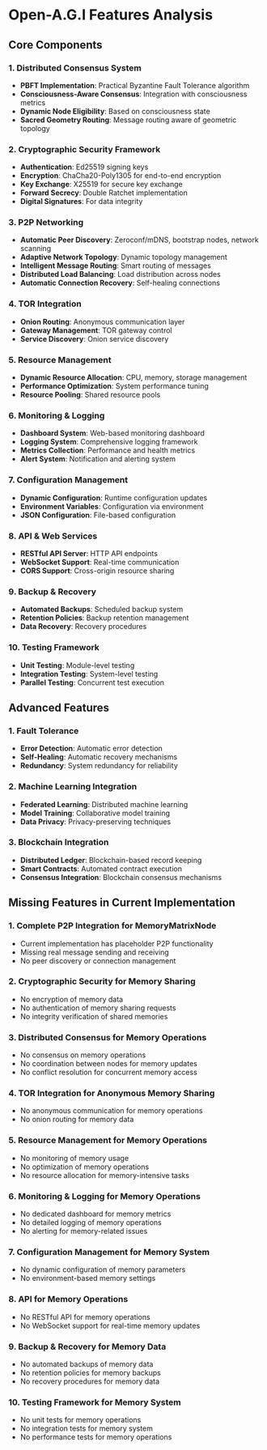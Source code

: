 # Open-A.G.I Features Analysis

## Core Components

### 1. Distributed Consensus System
- **PBFT Implementation**: Practical Byzantine Fault Tolerance algorithm
- **Consciousness-Aware Consensus**: Integration with consciousness metrics
- **Dynamic Node Eligibility**: Based on consciousness state
- **Sacred Geometry Routing**: Message routing aware of geometric topology

### 2. Cryptographic Security Framework
- **Authentication**: Ed25519 signing keys
- **Encryption**: ChaCha20-Poly1305 for end-to-end encryption
- **Key Exchange**: X25519 for secure key exchange
- **Forward Secrecy**: Double Ratchet implementation
- **Digital Signatures**: For data integrity

### 3. P2P Networking
- **Automatic Peer Discovery**: Zeroconf/mDNS, bootstrap nodes, network scanning
- **Adaptive Network Topology**: Dynamic topology management
- **Intelligent Message Routing**: Smart routing of messages
- **Distributed Load Balancing**: Load distribution across nodes
- **Automatic Connection Recovery**: Self-healing connections

### 4. TOR Integration
- **Onion Routing**: Anonymous communication layer
- **Gateway Management**: TOR gateway control
- **Service Discovery**: Onion service discovery

### 5. Resource Management
- **Dynamic Resource Allocation**: CPU, memory, storage management
- **Performance Optimization**: System performance tuning
- **Resource Pooling**: Shared resource pools

### 6. Monitoring & Logging
- **Dashboard System**: Web-based monitoring dashboard
- **Logging System**: Comprehensive logging framework
- **Metrics Collection**: Performance and health metrics
- **Alert System**: Notification and alerting system

### 7. Configuration Management
- **Dynamic Configuration**: Runtime configuration updates
- **Environment Variables**: Configuration via environment
- **JSON Configuration**: File-based configuration

### 8. API & Web Services
- **RESTful API Server**: HTTP API endpoints
- **WebSocket Support**: Real-time communication
- **CORS Support**: Cross-origin resource sharing

### 9. Backup & Recovery
- **Automated Backups**: Scheduled backup system
- **Retention Policies**: Backup retention management
- **Data Recovery**: Recovery procedures

### 10. Testing Framework
- **Unit Testing**: Module-level testing
- **Integration Testing**: System-level testing
- **Parallel Testing**: Concurrent test execution

## Advanced Features

### 1. Fault Tolerance
- **Error Detection**: Automatic error detection
- **Self-Healing**: Automatic recovery mechanisms
- **Redundancy**: System redundancy for reliability

### 2. Machine Learning Integration
- **Federated Learning**: Distributed machine learning
- **Model Training**: Collaborative model training
- **Data Privacy**: Privacy-preserving techniques

### 3. Blockchain Integration
- **Distributed Ledger**: Blockchain-based record keeping
- **Smart Contracts**: Automated contract execution
- **Consensus Integration**: Blockchain consensus mechanisms

## Missing Features in Current Implementation

### 1. Complete P2P Integration for MemoryMatrixNode
- Current implementation has placeholder P2P functionality
- Missing real message sending and receiving
- No peer discovery or connection management

### 2. Cryptographic Security for Memory Sharing
- No encryption of memory data
- No authentication of memory sharing requests
- No integrity verification of shared memories

### 3. Distributed Consensus for Memory Operations
- No consensus on memory operations
- No coordination between nodes for memory updates
- No conflict resolution for concurrent memory access

### 4. TOR Integration for Anonymous Memory Sharing
- No anonymous communication for memory operations
- No onion routing for memory data

### 5. Resource Management for Memory Operations
- No monitoring of memory usage
- No optimization of memory operations
- No resource allocation for memory-intensive tasks

### 6. Monitoring & Logging for Memory Operations
- No dedicated dashboard for memory metrics
- No detailed logging of memory operations
- No alerting for memory-related issues

### 7. Configuration Management for Memory System
- No dynamic configuration of memory parameters
- No environment-based memory settings

### 8. API for Memory Operations
- No RESTful API for memory operations
- No WebSocket support for real-time memory updates

### 9. Backup & Recovery for Memory Data
- No automated backups of memory data
- No retention policies for memory backups
- No recovery procedures for memory data

### 10. Testing Framework for Memory System
- No unit tests for memory operations
- No integration tests for memory system
- No performance tests for memory operations